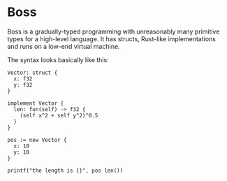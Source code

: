 # Boss

Boss is a gradually-typed programming with unreasonably many primitive types for a high-level language. It has structs, Rust-like implementations and runs on a low-end virtual machine.

The syntax looks basically like this:

```
Vector: struct {
  x: f32
  y: f32
}

implement Vector {
  len: fun(self) -> f32 {
    (self x^2 + self y^2)^0.5
  }
}

pos := new Vector {
  x: 10
  y: 10
}

printf("the length is {}", pos len())
```
